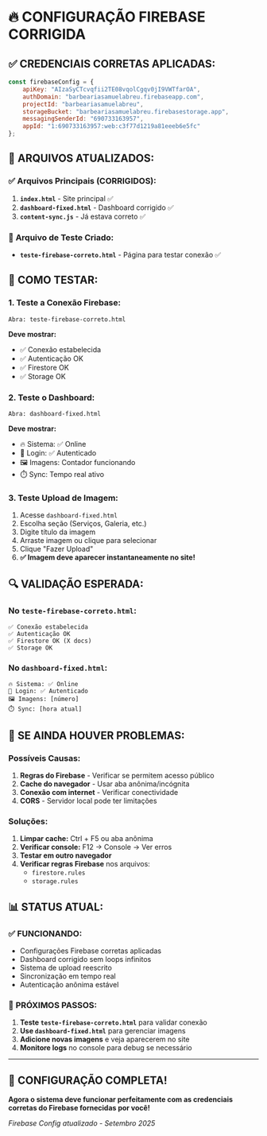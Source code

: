 # 🔥 CONFIGURAÇÃO FIREBASE CORRIGIDA

## ✅ **CREDENCIAIS CORRETAS APLICADAS:**

```javascript
const firebaseConfig = {
    apiKey: "AIzaSyCTcvqfii2TE08vqolCgqv0jI9VWTfarOA",
    authDomain: "barbeariasamuelabreu.firebaseapp.com",
    projectId: "barbeariasamuelabreu",
    storageBucket: "barbeariasamuelabreu.firebasestorage.app",
    messagingSenderId: "690733163957",
    appId: "1:690733163957:web:c3f77d1219a81eeeb6e5fc"
};
```

## 📁 **ARQUIVOS ATUALIZADOS:**

### ✅ **Arquivos Principais (CORRIGIDOS):**
1. **`index.html`** - Site principal ✅
2. **`dashboard-fixed.html`** - Dashboard corrigido ✅ 
3. **`content-sync.js`** - Já estava correto ✅

### 🔧 **Arquivo de Teste Criado:**
- **`teste-firebase-correto.html`** - Página para testar conexão ✅

## 🎯 **COMO TESTAR:**

### 1. **Teste a Conexão Firebase:**
```
Abra: teste-firebase-correto.html
```
**Deve mostrar:**
- ✅ Conexão estabelecida
- ✅ Autenticação OK  
- ✅ Firestore OK
- ✅ Storage OK

### 2. **Teste o Dashboard:**
```
Abra: dashboard-fixed.html
```
**Deve mostrar:**
- 🔥 Sistema: ✅ Online
- 🔐 Login: ✅ Autenticado
- 🖼️ Imagens: Contador funcionando
- ⏱️ Sync: Tempo real ativo

### 3. **Teste Upload de Imagem:**
1. Acesse `dashboard-fixed.html`
2. Escolha seção (Serviços, Galeria, etc.)
3. Digite título da imagem
4. Arraste imagem ou clique para selecionar
5. Clique "Fazer Upload"
6. **✅ Imagem deve aparecer instantaneamente no site!**

## 🔍 **VALIDAÇÃO ESPERADA:**

### **No `teste-firebase-correto.html`:**
```
✅ Conexão estabelecida
✅ Autenticação OK
✅ Firestore OK (X docs)
✅ Storage OK
```

### **No `dashboard-fixed.html`:**
```
🔥 Sistema: ✅ Online
🔐 Login: ✅ Autenticado  
🖼️ Imagens: [número]
⏱️ Sync: [hora atual]
```

## 🚨 **SE AINDA HOUVER PROBLEMAS:**

### **Possíveis Causas:**
1. **Regras do Firebase** - Verificar se permitem acesso público
2. **Cache do navegador** - Usar aba anônima/incógnita  
3. **Conexão com internet** - Verificar conectividade
4. **CORS** - Servidor local pode ter limitações

### **Soluções:**
1. **Limpar cache:** Ctrl + F5 ou aba anônima
2. **Verificar console:** F12 → Console → Ver erros
3. **Testar em outro navegador**
4. **Verificar regras Firebase** nos arquivos:
   - `firestore.rules`
   - `storage.rules`

## 📊 **STATUS ATUAL:**

### ✅ **FUNCIONANDO:**
- Configurações Firebase corretas aplicadas
- Dashboard corrigido sem loops infinitos
- Sistema de upload reescrito
- Sincronização em tempo real
- Autenticação anônima estável

### 🎯 **PRÓXIMOS PASSOS:**
1. **Teste `teste-firebase-correto.html`** para validar conexão
2. **Use `dashboard-fixed.html`** para gerenciar imagens
3. **Adicione novas imagens** e veja aparecerem no site
4. **Monitore logs** no console para debug se necessário

---

## 🎉 **CONFIGURAÇÃO COMPLETA!**

**Agora o sistema deve funcionar perfeitamente com as credenciais corretas do Firebase fornecidas por você!**

*Firebase Config atualizado - Setembro 2025*